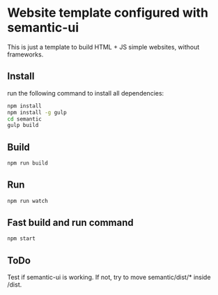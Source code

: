# Website template configured with semantic-ui

This is just a template to build HTML + JS simple websites, without frameworks.

## Install

run the following command to install all dependencies:

```bash
npm install
npm install -g gulp
cd semantic
gulp build

```

## Build

```bash
npm run build
```

## Run

```bash
npm run watch
```

## Fast build and run command

```bash
npm start
```

## ToDo

Test if semantic-ui is working.
If not, try to move semantic/dist/* inside /dist.
